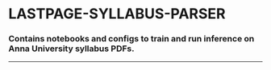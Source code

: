 # LASTPAGE-SYLLABUS-PARSER
### Contains notebooks and configs to train and run inference on Anna University syllabus PDFs.
---

